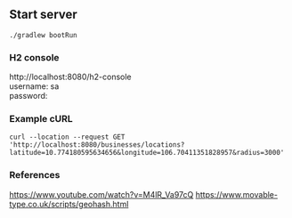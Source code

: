 ## Start server

```shell
./gradlew bootRun
```

### H2 console

http://localhost:8080/h2-console
<br/>
username: sa
<br/>
password: <empty>

### Example cURL

```shell
curl --location --request GET 'http://localhost:8080/businesses/locations?latitude=10.774180595634656&longitude=106.70411351828957&radius=3000'
```

### References
https://www.youtube.com/watch?v=M4lR_Va97cQ
https://www.movable-type.co.uk/scripts/geohash.html